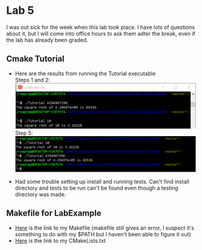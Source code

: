 # Lab 5

I was out sick for the week when this lab took place. I have lots of questions about it, but I will come into office hours to ask them adter the break, even if the lab has already been graded.  

## Cmake Tutorial
- Here are the results from running the Tutorial executable  
Steps 1 and 2:  
![](steps-1-2.PNG)  
Step 5:
![](step-5.PNG)  

- Had some trouble setting up install and running tests. Can't find install directory and tests to be run can't be found even though a testing directory was made.   


## Makefile for LabExample
- [Here](./LabExample/Makefile) is the link to my Makefile (makefile still gives an error, I suspect it's something to do with my $PATH but I haven't been able to figure it out)  
- [Here](./LabExample/CMakeLists.txt) is the link to my CMakeLists.txt  
